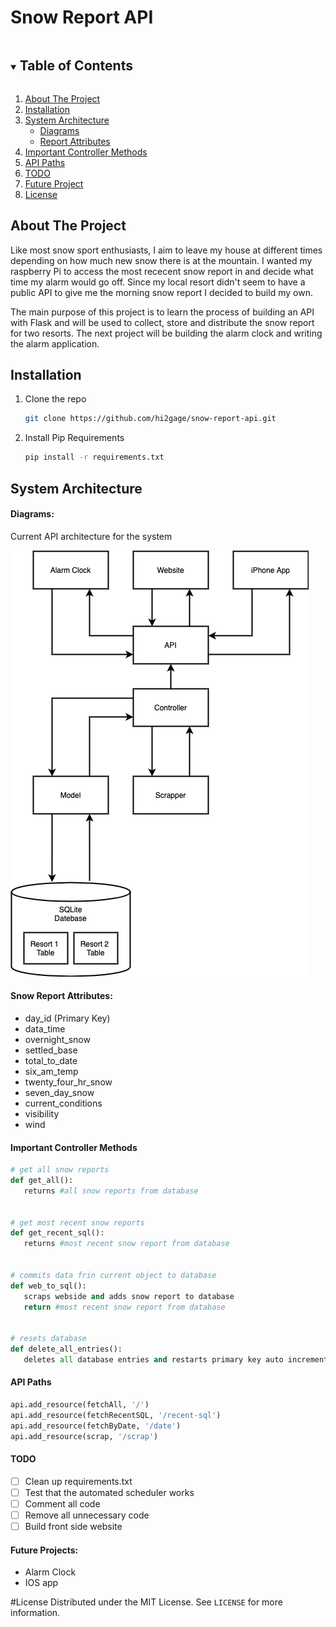 # Snow Report API



<details open="open">
  <summary><h2 style="display: inline-block">Table of Contents</h2></summary>
  <ol>
    <li><a href="#about-the-project">About The Project</a></li>
    <li><a href="#Installation">Installation</a></li>
    <li>
        <a href="#System Architecture">System Architecture</a>
            <ul>
                <li><a href="#Diagrams:">Diagrams</a></li>
                <li><a href="#Snow Report Attributes:">Report Attributes</a></li>
            </ul>
    </li>
    <li><a href="#Important Controller Methods">Important Controller Methods</a></li>
    <li><a href="#API Paths">API Paths</a></li>
    <li><a href="#TODO">TODO</a></li>
    <li><a href="#Future Project">Future Project</a></li>
    <li><a href="#License">License</a></li>
  </ol>
</details>

## About The Project
Like most snow sport enthusiasts, I aim to leave my house at different times depending on how much new snow there is at the mountain.
I wanted my raspberry Pi to access the most rececent snow report in and decide what time my alarm would go off. Since my local resort didn't seem to have a public API to give me the morning snow report I decided to build my own.

The main purpose of this project is to learn the process of building an API with Flask and will be used to collect, store and distribute the snow report for two resorts. The next project will be building the alarm clock and writing the alarm application. 

## Installation

1. Clone the repo
   ```bash
   git clone https://github.com/hi2gage/snow-report-api.git
   ```
2. Install Pip Requirements
   ```bash
   pip install -r requirements.txt
   ```

## System Architecture
#### Diagrams:
Current API architecture for the system

![System Diagram](https://github.com/hi2gage/snow-report-api/blob/main/diagrams/main-layout.png)

#### Snow Report Attributes:
* day_id (Primary Key)
* data_time
* overnight_snow 
* settled_base 
* total_to_date 
* six_am_temp 
* twenty_four_hr_snow 
* seven_day_snow 
* current_conditions 
* visibility 
* wind 



#### Important Controller Methods
```python
# get all snow reports
def get_all():
   returns #all snow reports from database


# get most recent snow reports
def get_recent_sql():
   returns #most recent snow report from database


# commits data frin current object to database
def web_to_sql():
   scraps webside and adds snow report to database
   return #most recent snow report from database


# resets database
def delete_all_entries():
   deletes all database entries and restarts primary key auto increments
```

#### API Paths
```python
api.add_resource(fetchAll, '/')
api.add_resource(fetchRecentSQL, '/recent-sql')
api.add_resource(fetchByDate, '/date')
api.add_resource(scrap, '/scrap')
```



#### TODO
- [ ] Clean up requirements.txt
- [ ] Test that the automated scheduler works
- [ ] Comment all code
- [ ] Remove all unnecessary code
- [ ] Build front side website

#### Future Projects:
* Alarm Clock
* IOS app

#License
Distributed under the MIT License. See `LICENSE` for more information.



